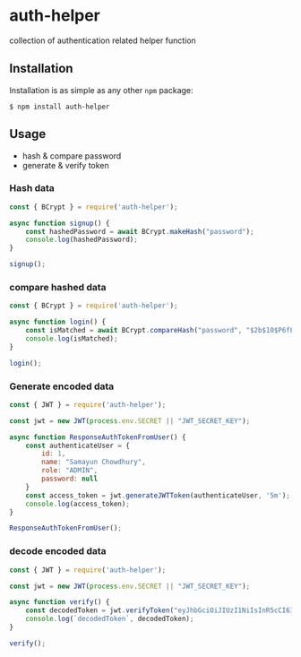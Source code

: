 # auth-helper

collection of authentication related helper function

## Installation
Installation is as simple as any other `npm` package:

```
$ npm install auth-helper
```

## Usage
* hash & compare password
* generate & verify token


### Hash data

```js
const { BCrypt } = require('auth-helper');

async function signup() {
    const hashedPassword = await BCrypt.makeHash("password");
    console.log(hashedPassword);
}

signup();

```

### compare hashed data

```js
const { BCrypt } = require('auth-helper');

async function login() {
    const isMatched = await BCrypt.compareHash("password", "$2b$10$P6fFTv5nUlIS57E8Yb8qiOk72FdoVgYmfewEcEGUddrgGwXIg5QfO");
    console.log(isMatched);
}

login();

```

### Generate encoded data

```js
const { JWT } = require('auth-helper');

const jwt = new JWT(process.env.SECRET || "JWT_SECRET_KEY");

async function ResponseAuthTokenFromUser() {
    const authenticateUser = {
        id: 1,
        name: "Samayun Chowdhury",
        role: "ADMIN",
        password: null
    }
    const access_token = jwt.generateJWTToken(authenticateUser, '5m');
    console.log(access_token);
}

ResponseAuthTokenFromUser();

```

### decode encoded data

```js
const { JWT } = require('auth-helper');

const jwt = new JWT(process.env.SECRET || "JWT_SECRET_KEY");

async function verify() {
    const decodedToken = jwt.verifyToken("eyJhbGciOiJIUzI1NiIsInR5cCI6IkpXVCJ9.eyJpZCI6MSwibmFtZSI6IlNhbWF5dW4gQ2hvd2RodXJ5Iiwicm9sZSI6IkFETUlOIiwicGFzc3dvcmQiOm51bGwsImlhdCI6MTYyNzMxMDM4MywiZXhwIjoxNjI3MzEwNjgzfQ.cSrzBWDNzQMWFLdXct-7io_YWKfzz98xmiH76hxQZHY");
    console.log(`decodedToken`, decodedToken);
}

verify();

```